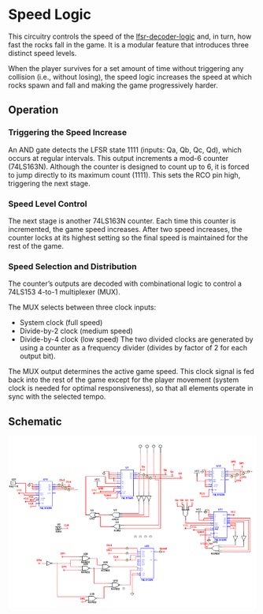 # Speed Logic

This circuitry controls the speed of the [lfsr-decoder-logic](../lfsr-decoder-logic/) and, in turn, how fast the rocks fall in the game. It is a modular feature that introduces three distinct speed levels.

When the player survives for a set amount of time without triggering any collision (i.e., without losing), the speed logic increases the speed at which rocks spawn and fall and making the game progressively harder.

## Operation

### Triggering the Speed Increase
An AND gate detects the LFSR state 1111 (inputs: Qa, Qb, Qc, Qd), which occurs at regular intervals. This output increments a mod-6 counter (74LS163N). Although the counter is designed to count up to 6, it is forced to jump directly to its maximum count (1111). This sets the RCO pin high, triggering the next stage.

### Speed Level Control
The next stage is another 74LS163N counter. Each time this counter is incremented, the game speed increases. After two speed increases, the counter locks at its highest setting so the final speed is maintained for the rest of the game.

### Speed Selection and Distribution
The counter’s outputs are decoded with combinational logic to control a 74LS153 4-to-1 multiplexer (MUX).

The MUX selects between three clock inputs:
* System clock (full speed)
* Divide-by-2 clock (medium speed)
* Divide-by-4 clock (low speed)
The two divided clocks are generated by using a counter as a frequency divider (divides by factor of 2 for each output bit).

The MUX output determines the active game speed. This clock signal is fed back into the rest of the game except for the player movement (system clock is needed for optimal responsiveness), so that all elements operate in sync with the selected tempo.

## Schematic
![Speed Logic Schematic](Speed_Logic_Schematic.png)
